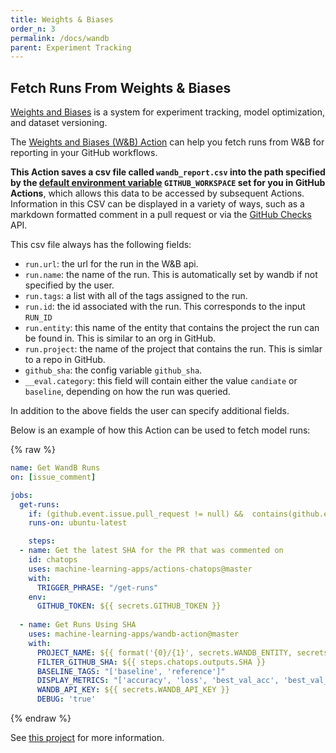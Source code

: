 ```yaml
---
title: Weights & Biases
order_n: 3
permalink: /docs/wandb
parent: Experiment Tracking
---
```


## Fetch Runs From Weights & Biases

[Weights and Biases](https://www.wandb.com/) is a system for experiment tracking, model optimization, and dataset versioning.

The [Weights and Biases (W&B) Action](https://github.com/machine-learning-apps/wandb-action) can help you fetch runs from W&B for reporting in your GitHub workflows.  

**This Action saves a csv file called `wandb_report.csv` into the path specified by the [default environment variable](https://help.github.com/en/articles/virtual-environments-for-github-actions#environment-variables) `GITHUB_WORKSPACE` set for you in GitHub Actions**,  which allows this data to be accessed by subsequent Actions.  Information in this CSV can be displayed in a variety of ways, such as a markdown formatted comment in a pull request or via the [GitHub Checks](https://developer.github.com/v3/checks/) API.

This csv file always has the following fields:
- `run.url`: the url for the run in the W&B api.
- `run.name`: the name of the run. This is automatically set by wandb if not specified by the user.
- `run.tags`: a list with all of the tags assigned to the run.
- `run.id`: the id associated with the run.  This corresponds to the input `RUN_ID`
- `run.entity`: this name of the entity that contains the project the run can be found in.  This is similar to an org in GitHub.
- `run.project`: the name of the project that contains the run.  This is simlar to a repo in GitHub.
- `github_sha`: the config variable `github_sha`.
- `__eval.category`: this field will contain either the value `candiate` or `baseline`, depending on how the run was queried.

In addition to the above fields the user can specify additional fields.

Below is an example of how this Action can be used to fetch model runs:

{% raw %}
```yaml
name: Get WandB Runs
on: [issue_comment]

jobs:
  get-runs:
    if: (github.event.issue.pull_request != null) &&  contains(github.event.comment.body, '/get-runs')
    runs-on: ubuntu-latest

    steps:
  - name: Get the latest SHA for the PR that was commented on
    id: chatops
    uses: machine-learning-apps/actions-chatops@master
    with:
      TRIGGER_PHRASE: "/get-runs"
    env:
      GITHUB_TOKEN: ${{ secrets.GITHUB_TOKEN }}
      
  - name: Get Runs Using SHA
    uses: machine-learning-apps/wandb-action@master
    with:
      PROJECT_NAME: ${{ format('{0}/{1}', secrets.WANDB_ENTITY, secrets.WANDB_PROJECT) }}
      FILTER_GITHUB_SHA: ${{ steps.chatops.outputs.SHA }}
      BASELINE_TAGS: "['baseline', 'reference']"
      DISPLAY_METRICS: "['accuracy', 'loss', 'best_val_acc', 'best_val_loss', '_runtime']"
      WANDB_API_KEY: ${{ secrets.WANDB_API_KEY }}
      DEBUG: 'true'
```
{% endraw %}

See [this project](https://github.com/machine-learning-apps/wandb-action) for more information.

